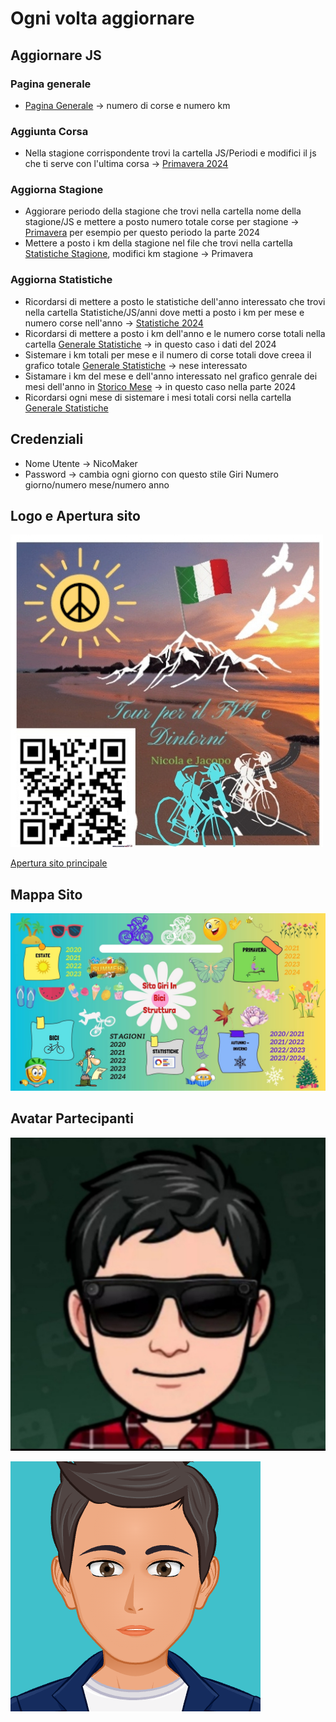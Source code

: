 # Ogni volta aggiornare

## Aggiornare JS

### Pagina generale

- [Pagina Generale](Hamburger.js) -> numero di corse e numero km

### Aggiunta Corsa

- Nella stagione corrispondente trovi la cartella JS/Periodi e modifici il js che ti serve con l'ultima corsa -> [Primavera 2024](Primavera/JS/Periodi/2024.js)

### Aggiorna Stagione

- Aggiorare periodo della stagione che trovi nella cartella nome della stagione/JS e mettere a posto numero totale corse per stagione -> [Primavera](Primavera/JS/Primavera.js) per esempio per questo periodo la parte 2024
- Mettere a posto i km della stagione nel file che trovi nella cartella [Statistiche Stagione](Statistiche/Js/stagioni.js), modifici km stagione -> Primavera

### Aggiorna Statistiche

- Ricordarsi di mettere a posto le statistiche dell'anno interessato che trovi nella cartella Statistiche/JS/anni dove metti a posto i km per mese e numero corse nell'anno -> [Statistiche 2024](Statistiche/Js/anni/2024.js)
- Ricordarsi di mettere a posto i km dell'anno e le numero corse totali nella cartella [Generale Statistiche](Statistiche/Js/generaleStatistiche.js) -> in questo caso i dati del 2024
- Sistemare i km totali per mese e il numero di corse totali dove creea il grafico totale [Generale Statistiche](Statistiche/Js/generaleStatistiche.js) -> nese interessato
- Sistamare i km del mese e dell'anno interessato nel grafico genrale dei mesi dell'anno in [Storico Mese](Statistiche/Js/StoricoMensile.js) -> in questo caso nella parte 2024
- Ricordarsi ogni mese di sistemare i mesi totali corsi nella cartella [Generale Statistiche](Statistiche/Js/generaleStatistiche.js)

## Credenziali

- Nome Utente -> NicoMaker
- Password -> cambia ogni giorno con questo stile Giri Numero giorno/numero mese/numero anno

## Logo e Apertura sito

[![Logo](imagini%20Html%20sito%20principale/Logo%20.jpg)](https://giri-in-bici.netlify.app/)

[Apertura sito principale](https://giri-in-bici.netlify.app/)

## Mappa Sito

![Mappa Sito](About_US/Mappa.jpg)

## Avatar Partecipanti

[![AvatarNM](About_US/Avatar/AvatarNM.jpg)][NM]

[![AvatarJR](About_US/Avatar/AvatarJR.png)][JR]

[NM]:https://www.komoot.com/it-it/user/1372754001803
[JR]:https://www.komoot.com/it-it/user/1381372752571